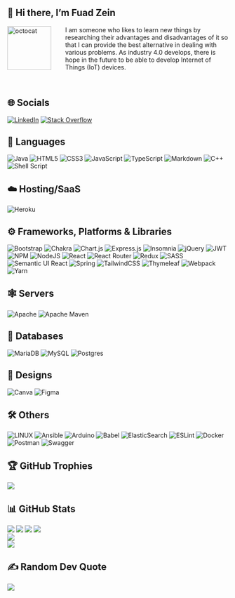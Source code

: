 ## 👋 Hi there, I’m **Fuad Zein**

<img align="left" height="100" src="https://user-images.githubusercontent.com/69384657/179312151-fdabe3af-823f-41ab-a6d4-17a72af4e9e8.png" alt="octocat" style="margin-right: 2rem;" />

I am someone who likes to learn new things by researching their advantages and disadvantages of it so that I can provide the best alternative in dealing with various problems. As industry 4.0 develops, there is hope in the future to be able to develop Internet of Things (IoT) devices.

&nbsp;

## 🌐 Socials

[![LinkedIn](https://img.shields.io/badge/LinkedIn-%230077B5.svg?logo=linkedin&logoColor=white)](https://www.linkedin.com/in/fuadzein/)
[![Stack Overflow](https://img.shields.io/badge/-Stackoverflow-FE7A16?logo=stack-overflow&logoColor=white)](https://stackoverflow.com/users/18139953)

## 🎯 Languages

![Java](https://img.shields.io/badge/java-%23ED8B00.svg?style=flat&logo=java&logoColor=white)
![HTML5](https://img.shields.io/badge/html5-%23E34F26.svg?style=flat&logo=html5&logoColor=white)
![CSS3](https://img.shields.io/badge/css3-%231572B6.svg?style=flat&logo=css3&logoColor=white)
![JavaScript](https://img.shields.io/badge/javascript-%23323330.svg?style=flat&logo=javascript&logoColor=%23F7DF1E)
![TypeScript](https://img.shields.io/badge/typescript-%23007ACC.svg?style=flat&logo=typescript&logoColor=white)
![Markdown](https://img.shields.io/badge/markdown-%23000000.svg?style=flat&logo=markdown&logoColor=white)
![C++](https://img.shields.io/badge/c++-%2300599C.svg?style=flat&logo=c%2B%2B&logoColor=white)
![Shell Script](https://img.shields.io/badge/shell_script-%23121011.svg?style=flat&logo=gnu-bash&logoColor=white)

## ☁️ Hosting/SaaS

<!-- ![AWS](https://img.shields.io/badge/AWS-%23FF9900.svg?style=flat&logo=amazon-aws&logoColor=white) -->
<!-- ![Firebase](https://img.shields.io/badge/firebase-%23039BE5.svg?style=flat&logo=firebase) -->
<!-- ![Google Cloud](https://img.shields.io/badge/Google%20Cloud-%234285F4.svg?style=flat&logo=google-cloud&logoColor=white) -->

![Heroku](https://img.shields.io/badge/heroku-%23430098.svg?style=flat&logo=heroku&logoColor=white)

<!-- ![Oracle](https://img.shields.io/badge/Oracle-F80000?style=flat&logo=oracle&logoColor=white) -->
<!-- ![Netlify](https://img.shields.io/badge/netlify-%23000000.svg?style=flat&logo=netlify&logoColor=#00C7B7)  -->
<!-- ![OpenStack](https://img.shields.io/badge/Openstack-%23f01742.svg?style=flat&logo=openstack&logoColor=white) -->

## ⚙️ Frameworks, Platforms & Libraries

![Bootstrap](https://img.shields.io/badge/bootstrap-%23563D7C.svg?style=flat&logo=bootstrap&logoColor=white) ![Chakra](https://img.shields.io/badge/chakra-%234ED1C5.svg?style=flat&logo=chakraui&logoColor=white)
![Chart.js](https://img.shields.io/badge/chart.js-F5788D.svg?style=flat&logo=chart.js&logoColor=white)
![Express.js](https://img.shields.io/badge/express.js-%23404d59.svg?style=flat&logo=express&logoColor=%2361DAFB)
![Insomnia](https://img.shields.io/badge/Insomnia-black?style=flat&logo=insomnia&logoColor=5849BE)
![jQuery](https://img.shields.io/badge/jquery-%230769AD.svg?style=flat&logo=jquery&logoColor=white)
![JWT](https://img.shields.io/badge/JWT-black?style=flat&logo=JSON%20web%20tokens)
![NPM](https://img.shields.io/badge/NPM-%23000000.svg?style=flat&logo=npm&logoColor=white)
![NodeJS](https://img.shields.io/badge/node.js-6DA55F?style=flat&logo=node.js&logoColor=white)
![React](https://img.shields.io/badge/react-%2320232a.svg?style=flat&logo=react&logoColor=%2361DAFB) ![React Router](https://img.shields.io/badge/React_Router-CA4245?style=flat&logo=react-router&logoColor=white)
![Redux](https://img.shields.io/badge/redux-%23593d88.svg?style=flat&logo=redux&logoColor=white)
![SASS](https://img.shields.io/badge/SASS-hotpink.svg?style=flat&logo=SASS&logoColor=white)
![Semantic UI React](https://img.shields.io/badge/Semantic%20UI%20React-%2335BDB2.svg?style=flat&logo=SemanticUIReact&logoColor=white)
![Spring](https://img.shields.io/badge/spring-%236DB33F.svg?style=flat&logo=spring&logoColor=white)
![TailwindCSS](https://img.shields.io/badge/tailwindcss-%2338B2AC.svg?style=flat&logo=tailwind-css&logoColor=white)
![Thymeleaf](https://img.shields.io/badge/Thymeleaf-%23005C0F.svg?style=flat&logo=Thymeleaf&logoColor=white) ![Webpack](https://img.shields.io/badge/webpack-%238DD6F9.svg?style=flat&logo=webpack&logoColor=black)
![Yarn](https://img.shields.io/badge/yarn-%232C8EBB.svg?style=flat&logo=yarn&logoColor=white)

## 🕸️ Servers

![Apache](https://img.shields.io/badge/apache-%23D42029.svg?style=flat&logo=apache&logoColor=white)
![Apache Maven](https://img.shields.io/badge/Apache%20Maven-C71A36?style=flat&logo=Apache%20Maven&logoColor=white)

<!-- ![Jenkins](https://img.shields.io/badge/jenkins-%232C5263.svg?style=flat&logo=jenkins&logoColor=white) -->
<!-- ![Nginx](https://img.shields.io/badge/nginx-%23009639.svg?style=flat&logo=nginx&logoColor=white) -->

## 📅 Databases

![MariaDB](https://img.shields.io/badge/MariaDB-003545?style=flat&logo=mariadb&logoColor=white)
![MySQL](https://img.shields.io/badge/mysql-%2300f.svg?style=flat&logo=mysql&logoColor=white)
![Postgres](https://img.shields.io/badge/postgres-%23316192.svg?style=flat&logo=postgresql&logoColor=white)

## 🍧 Designs

![Canva](https://img.shields.io/badge/Canva-%2300C4CC.svg?style=flat&logo=Canva&logoColor=white)
![Figma](https://img.shields.io/badge/figma-%23F24E1E.svg?style=flat&logo=figma&logoColor=white)

## 🛠️ Others

![LINUX](https://img.shields.io/badge/Linux-FCC624?style=flat&logo=linux&logoColor=black)
![Ansible](https://img.shields.io/badge/ansible-%231A1918.svg?style=flat&logo=ansible&logoColor=white)
![Arduino](https://img.shields.io/badge/-Arduino-00979D?style=flat&logo=Arduino&logoColor=white)
![Babel](https://img.shields.io/badge/Babel-F9DC3e?style=flat&logo=babel&logoColor=black)
![ElasticSearch](https://img.shields.io/badge/-ElasticSearch-005571?style=flat&logo=elasticsearch)
![ESLint](https://img.shields.io/badge/ESLint-4B3263?style=flat&logo=eslint&logoColor=white)
![Docker](https://img.shields.io/badge/docker-%230db7ed.svg?style=flat&logo=docker&logoColor=white)
![Postman](https://img.shields.io/badge/Postman-FF6C37?style=flat&logo=postman&logoColor=white)
![Swagger](https://img.shields.io/badge/-Swagger-%23Clojure?style=flat&logo=swagger&logoColor=white)

<!-- ![Kubernetes](https://img.shields.io/badge/kubernetes-%23326ce5.svg?style=flat&logo=kubernetes&logoColor=white) ![Jira](https://img.shields.io/badge/jira-%230A0FFF.svg?style=flat&logo=jira&logoColor=white) -->

<!-- ## 📱 Mobile Dev -->

<!-- ## 📄 Code Editor & Ides -->

<!-- ## 💻 Tech Stack -->

## 🏆 GitHub Trophies

![](https://github-profile-trophy.vercel.app/?username=fuad-zein&theme=dracula&no-frame=true&no-bg=false&margin-w=4)

## 📊 GitHub Stats

![](https://github-profile-summary-cards.vercel.app/api/cards/profile-details?username=fuad-zein&theme=dracula)
![](https://github-profile-summary-cards.vercel.app/api/cards/repos-per-language?username=fuad-zein&theme=dracula)
![](https://github-profile-summary-cards.vercel.app/api/cards/most-commit-language?username=fuad-zein&theme=dracula)
![](https://github-readme-streak-stats.herokuapp.com/?user=fuad-zein&theme=dracula&hide_border=true)<br/>
![](https://github-readme-stats.vercel.app/api?username=fuad-zein&theme=dracula&hide_border=true&include_all_commits=false&count_private=false)<br/>
![](https://github-readme-stats.vercel.app/api/top-langs/?username=fuad-zein&theme=dracula&hide_border=true&include_all_commits=false&count_private=false&layout=compact)

<!-- ### 🔝 Top Contributed Repo

![](https://github-contributor-stats.vercel.app/api?username=fuad-zein&limit=5&theme=dracula&combine_all_yearly_contributions=true) -->

## ✍️ Random Dev Quote

![](https://quotes-github-readme.vercel.app/api?type=horizontal&theme=dracula)

<!-- [![](https://visitcount.itsvg.in/api?id=fuad-zein&icon=2&color=3)](https://visitcount.itsvg.in) -->

<!-- Proudly created with GPRM ( https://gprm.itsvg.in ) -->
